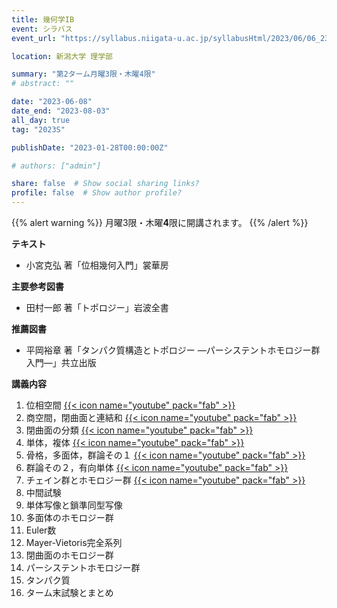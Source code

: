 ```yaml
---
title: 幾何学IB
event: シラバス
event_url: "https://syllabus.niigata-u.ac.jp/syllabusHtml/2023/06/06_232S1526_ja_JP.html"

location: 新潟大学 理学部

summary: "第2ターム月曜3限・木曜4限"
# abstract: ""

date: "2023-06-08"
date_end: "2023-08-03"
all_day: true
tag: "2023S"

publishDate: "2023-01-28T00:00:00Z"

# authors: ["admin"]

share: false  # Show social sharing links?
profile: false  # Show author profile?
---
```

{{% alert warning %}}
月曜3限・木曜**4**限に開講されます。
{{% /alert %}}

**テキスト**
- 小宮克弘 著「位相幾何入門」裳華房

**主要参考図書**
- 田村一郎 著「トポロジー」岩波全書

**推薦図書**
- 平岡裕章 著「タンパク質構造とトポロジー ―パーシステントホモロジー群入門―」共立出版

**講義内容**
1. 位相空間
	[{{< icon name="youtube" pack="fab" >}}](https://youtu.be/AVtP3n4EoFs)
2. 商空間，閉曲面と連結和
	[{{< icon name="youtube" pack="fab" >}}](https://youtu.be/w-Btzrqw2YU)
3. 閉曲面の分類
	[{{< icon name="youtube" pack="fab" >}}](https://youtu.be/0Oqu1nw41HQ)
4. 単体，複体
	[{{< icon name="youtube" pack="fab" >}}](https://youtu.be/QoQ1HRi8ya8)
5. 骨格，多面体，群論その１
	[{{< icon name="youtube" pack="fab" >}}](https://youtu.be/PETVJ_fcWFk)
6. 群論その２，有向単体
	[{{< icon name="youtube" pack="fab" >}}](https://youtu.be/PLPXKkXFAIM)
7. チェイン群とホモロジー群
	[{{< icon name="youtube" pack="fab" >}}](https://youtu.be/hHELBqp7MJo)
8. 中間試験
9. 単体写像と鎖準同型写像
10. 多面体のホモロジー群
11. Euler数
12. Mayer-Vietoris完全系列
13. 閉曲面のホモロジー群
14. パーシステントホモロジー群
15. タンパク質
16. ターム末試験とまとめ
